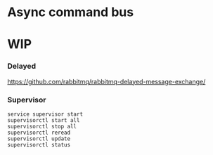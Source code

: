 # Async command bus

# WIP

### Delayed

https://github.com/rabbitmq/rabbitmq-delayed-message-exchange/

### Supervisor

```
service supervisor start
supervisorctl start all
supervisorctl stop all
supervisorctl reread
supervisorctl update
supervisorctl status
```
